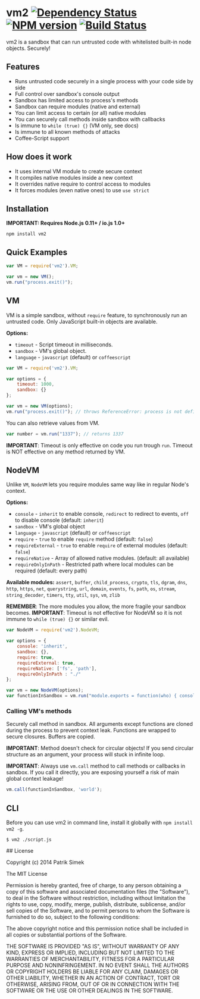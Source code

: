 # vm2 [![Dependency Status](https://david-dm.org/patriksimek/vm2.png)](https://david-dm.org/patriksimek/vm2) [![NPM version](https://badge.fury.io/js/vm2.png)](http://badge.fury.io/js/vm2) [![Build Status](https://secure.travis-ci.org/patriksimek/vm2.png)](http://travis-ci.org/patriksimek/vm2)

vm2 is a sandbox that can run untrusted code with whitelisted built-in node objects. Securely!

## Features

* Runs untrusted code securely in a single process with your code side by side
* Full control over sandbox's console output
* Sandbox has limited access to process's methods
* Sandbox can require modules (native and external)
* You can limit access to certain (or all) native modules
* You can securely call methods inside sandbox with callbacks
* Is immune to `while (true) {}` (VM only, see docs)
* Is immune to all known methods of attacks
* Coffee-Script support

## How does it work

* It uses internal VM module to create secure context
* It compiles native modules inside a new context
* It overrides native require to control access to modules
* It forces modules (even native ones) to use `use strict`

## Installation

**IMPORTANT: Requires Node.js 0.11+ / io.js 1.0+**

    npm install vm2

## Quick Examples

```javascript
var VM = require('vm2').VM;

var vm = new VM();
vm.run("process.exit()");
```

## VM

VM is a simple sandbox, without `require` feature, to synchronously run an untrusted code. Only JavaScript built-in objects are available.

**Options:**

* `timeout` - Script timeout in milliseconds. 
* `sandbox` - VM's global object.
* `language` - `javascript` (default) or `coffeescript`

```javascript
var VM = require('vm2').VM;

var options = {
    timeout: 1000,
    sandbox: {}
};

var vm = new VM(options);
vm.run("process.exit()"); // throws ReferenceError: process is not defined
```

You can also retrieve values from VM.

```javascript
var number = vm.run("1337"); // returns 1337
```

**IMPORTANT**: Timeout is only effective on code you run trough `run`. Timeout is NOT effective on any method returned by VM.

## NodeVM

Unlike `VM`, `NodeVM` lets you require modules same way like in regular Node's context.

**Options:**

* `console` - `inherit` to enable console, `redirect` to redirect to events, `off` to disable console (default: `inherit`)
* `sandbox` - VM's global object
* `language` - `javascript` (default) or `coffeescript`
* `require` - `true` to enable `require` method (default: `false`)
* `requireExternal` - `true` to enable `require` of external modules (default: `false`)
* `requireNative` - Array of allowed native modules. (default: all available)
* `requireOnlyInPath` - Restricted path where local modules can be required (default: every path)

**Available modules:** `assert`, `buffer`, `child_process`, `crypto`, `tls`, `dgram`, `dns`, `http`, `https`, `net`, `querystring`, `url`, `domain`, `events`,  `fs`, `path`, `os`, `stream`, `string_decoder`, `timers`, `tty`,  `util`, `sys`, `vm`, `zlib`

**REMEMBER**: The more modules you allow, the more fragile your sandbox becomes.
**IMPORTANT**: Timeout is not effective for NodeVM so it is not immune to `while (true) {}` or similar evil.

```javascript
var NodeVM = require('vm2').NodeVM;

var options = {
	console: 'inherit',
    sandbox: {},
    require: true,
    requireExternal: true,
    requireNative: ['fs', 'path'],
    requireOnlyInPath : "./"
};

var vm = new NodeVM(options);
var functionInSandbox = vm.run("module.exports = function(who) { console.log('hello '+ who); }");
```

### Calling VM's methods

Securely call method in sandbox. All arguments except functions are cloned during the process to prevent context leak. Functions are wrapped to secure closures. Buffers are copied.

**IMPORTANT**: Method doesn't check for circular objects! If you send circular structure as an argument, your process will stuck in infinite loop.

**IMPORTANT**: Always use `vm.call` method to call methods or callbacks in sandbox. If you call it directly, you are exposing yourself a risk of main global context leakage!

```javascript
vm.call(functionInSandbox, 'world');
```

## CLI

Before you can use vm2 in command line, install it globally with `npm install vm2 -g`.

```
$ vm2 ./script.js
```

<a name="license" />
## License

Copyright (c) 2014 Patrik Simek

The MIT License

Permission is hereby granted, free of charge, to any person obtaining a copy of this software and associated documentation files (the "Software"), to deal in the Software without restriction, including without limitation the rights to use, copy, modify, merge, publish, distribute, sublicense, and/or sell copies of the Software, and to permit persons to whom the Software is furnished to do so, subject to the following conditions:

The above copyright notice and this permission notice shall be included in all copies or substantial portions of the Software.

THE SOFTWARE IS PROVIDED "AS IS", WITHOUT WARRANTY OF ANY KIND, EXPRESS OR IMPLIED, INCLUDING BUT NOT LIMITED TO THE WARRANTIES OF MERCHANTABILITY, FITNESS FOR A PARTICULAR PURPOSE AND NONINFRINGEMENT. IN NO EVENT SHALL THE AUTHORS OR COPYRIGHT HOLDERS BE LIABLE FOR ANY CLAIM, DAMAGES OR OTHER LIABILITY, WHETHER IN AN ACTION OF CONTRACT, TORT OR OTHERWISE, ARISING FROM, OUT OF OR IN CONNECTION WITH THE SOFTWARE OR THE USE OR OTHER DEALINGS IN THE SOFTWARE.
